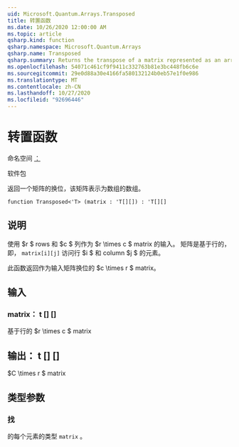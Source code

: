 ```yaml
---
uid: Microsoft.Quantum.Arrays.Transposed
title: 转置函数
ms.date: 10/26/2020 12:00:00 AM
ms.topic: article
qsharp.kind: function
qsharp.namespace: Microsoft.Quantum.Arrays
qsharp.name: Transposed
qsharp.summary: Returns the transpose of a matrix represented as an array of arrays.
ms.openlocfilehash: 54071c461cf9f9411c332763b81e3bc448fb6c6e
ms.sourcegitcommit: 29e0d88a30e4166fa580132124b0eb57e1f0e986
ms.translationtype: MT
ms.contentlocale: zh-CN
ms.lasthandoff: 10/27/2020
ms.locfileid: "92696446"
---
```

# <a name="transposed-function"></a>转置函数

命名空间 [：](xref:Microsoft.Quantum.Arrays)

软件包 [](https://nuget.org/packages/)


返回一个矩阵的换位，该矩阵表示为数组的数组。

```qsharp
function Transposed<'T> (matrix : 'T[][]) : 'T[][]
```


## <a name="description"></a>说明

使用 $r $ rows 和 $c $ 列作为 $r \times c $ matrix 的输入。  矩阵是基于行的，即， `matrix[i][j]` 访问行 $i $ 和 column $j $ 的元素。

此函数返回作为输入矩阵换位的 $c \times r $ matrix。

## <a name="input"></a>输入

### <a name="matrix--t"></a>matrix： t [] []

基于行的 $r \times c $ matrix



## <a name="output--t"></a>输出： t [] []

$C \times r $ matrix

## <a name="type-parameters"></a>类型参数

### <a name="t"></a>找

的每个元素的类型 `matrix` 。